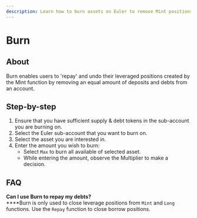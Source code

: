 ```yaml
---
description: Learn how to burn assets on Euler to remove Mint positions
---
```


# Burn

## About

Burn enables users to 'repay' and undo their leveraged positions created by the Mint function by removing an equal amount of deposits and debts from an account.&#x20;

## Step-by-step

1. Ensure that you have sufficient supply & debt tokens in the sub-account you are burning on.
2. Select the Euler sub-account that you want to burn on.
3. Select the asset you are interested in.
4. Enter the amount you wish to burn:
   * Select `Max` to burn all available of selected asset.
   * While entering the amount, observe the Multiplier to make a decision.

## FAQ

**Can I use Burn to repay my debts?**\
****Burn is only used to close leverage positions from `Mint` and `Long` functions. Use the `Repay` function to close borrow positions.
